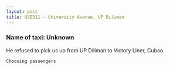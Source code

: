 ```yaml
---
layout: post
title: UVE311 - University Avenue, UP Diliman
---
```


### Name of taxi: Unknown

He refused to pick us up from UP Diliman to Victory Liner, Cubao.

```Choosing passengers```
